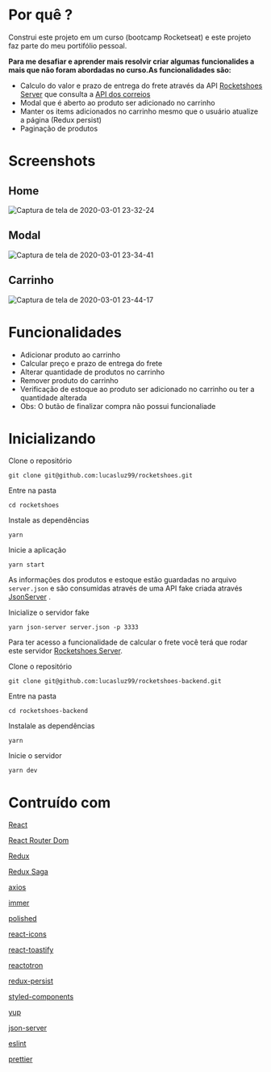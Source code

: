 # Por quê ?

Construi este projeto em um curso (bootcamp Rocketseat) e este projeto faz parte do meu portifólio pessoal.

**Para me desafiar e aprender mais resolvir criar algumas funcionalides a mais que não foram abordadas no curso.As funcionalidades são:**

- Calculo do valor e prazo de entrega do frete através da API [Rocketshoes Server](https://github.com/lucasluz99/rocketshoes-backend) que consulta a [API dos correios](https://www.correios.com.br/enviar-e-receber/precisa-de-ajuda/manual_rastreamentoobjetosws.pdf)
- Modal que é aberto ao produto ser adicionado no carrinho
- Manter os items adicionados no carrinho mesmo que o usuário atualize a página (Redux persist)
- Paginação de produtos


# Screenshots

## Home
![Captura de tela de 2020-03-01 23-32-24](https://user-images.githubusercontent.com/53489804/75640960-7bd75680-5c15-11ea-92f3-1a4874b4370c.png)

## Modal

![Captura de tela de 2020-03-01 23-34-41](https://user-images.githubusercontent.com/53489804/75640989-93164400-5c15-11ea-96c3-99eff8a7bba5.png)

## Carrinho

![Captura de tela de 2020-03-01 23-44-17](https://user-images.githubusercontent.com/53489804/75641319-9e1da400-5c16-11ea-94b9-3091505c784d.png)


# Funcionalidades

- Adicionar produto ao carrinho
- Calcular preço e prazo de entrega do frete
- Alterar quantidade de produtos no carrinho
- Remover produto do carrinho
- Verificação de estoque ao produto ser adicionado no carrinho ou ter a quantidade alterada
- Obs: O butão de finalizar compra não possui funcionaliade

# Inicializando

 Clone o repositório

`git clone git@github.com:lucasluz99/rocketshoes.git`

 Entre na pasta

`cd rocketshoes`

 Instale as dependências

 `yarn`

 Inicie a aplicação

`yarn start`

As informações dos produtos e estoque estão guardadas no arquivo `server.json` e são consumidas através de uma API fake criada através [JsonServer](https://github.com/typicode/json-server) .

Inicialize o servidor fake

`yarn json-server server.json -p 3333`

Para ter acesso a funcionalidade de calcular o frete você terá que rodar este servidor [Rocketshoes Server](https://github.com/lucasluz99/rocketshoes-backend).

Clone o repositório

`git clone git@github.com:lucasluz99/rocketshoes-backend.git`

Entre na pasta

`cd rocketshoes-backend`

Instalale as dependências

`yarn`

Inicie o servidor

`yarn dev`



# Contruído com

[React](https://pt-br.reactjs.org/)

[React Router Dom](https://reacttraining.com/react-router/web/guides/quick-start)

[Redux](https://redux.js.org/)

[Redux Saga](https://redux-saga.js.org/)

[axios](https://github.com/axios/axios)

[immer](https://github.com/immerjs/immer)

[polished](https://polished.js.org/docs/#hidevisually)

[react-icons](https://react-icons.netlify.com/#/)

[react-toastify](https://github.com/fkhadra/react-toastify)

[reactotron](https://github.com/infinitered/reactotron)

[redux-persist](https://github.com/rt2zz/redux-persist)

[styled-components](https://styled-components.com/)

[yup](https://github.com/jquense/yup)

[json-server](https://www.npmjs.com/package/json-server)

[eslint](https://eslint.org/)

[prettier](https://prettier.io/)

